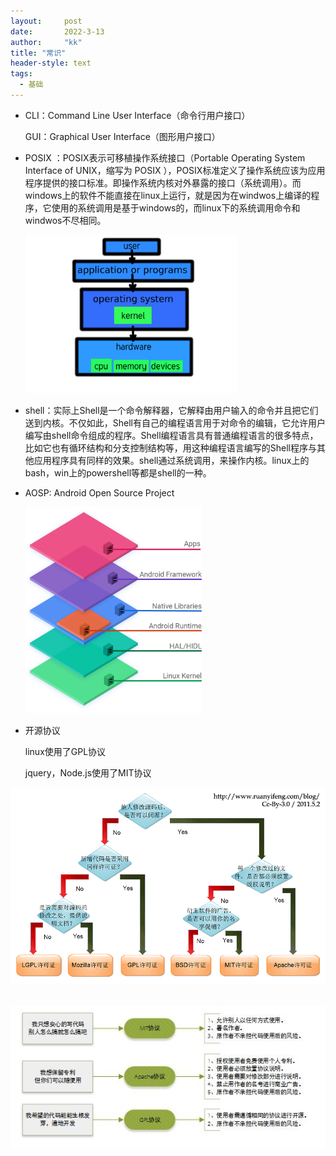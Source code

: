 ```yaml
---
layout:     post
date:       2022-3-13
author:     "kk"
title: "常识"
header-style: text
tags:
  - 基础
---
```




- CLI：Command Line User Interface（命令行用户接口）

  GUI：Graphical User Interface（图形用户接口）

- POSIX ：POSIX表示可移植操作系统接口（Portable Operating System Interface of UNIX，缩写为 POSIX ），POSIX标准定义了操作系统应该为应用程序提供的接口标准。即操作系统内核对外暴露的接口（系统调用）。而windows上的软件不能直接在linux上运行，就是因为在windwos上编译的程序，它使用的系统调用是基于windows的，而linux下的系统调用命令和windwos不尽相同。

  <img src="/img\in-post\Linux_kernel_and_Computer_layers.png" alt="Linux_kernel_and_Computer_layers" style="zoom: 33%;" />

- shell：实际上Shell是一个命令解释器，它解释由用户输入的命令并且把它们送到内核。不仅如此，Shell有自己的编程语言用于对命令的编辑，它允许用户编写由shell命令组成的程序。Shell编程语言具有普通编程语言的很多特点，比如它也有循环结构和分支控制结构等，用这种编程语言编写的Shell程序与其他应用程序具有同样的效果。shell通过系统调用，来操作内核。linux上的bash，win上的powershell等都是shell的一种。

- AOSP: Android Open Source Project

  <img src="/img\in-post\android_stack.png" alt="img" style="zoom:33%;" />

- 开源协议

  linux使用了GPL协议

  jquery，Node.js使用了MIT协议

​		<img src="/img\in-post\bg2011050101.png" alt="img" style="zoom: 65%;" />

​        ![img](/img\in-post\61590003177751b9d5bd.jpg)
